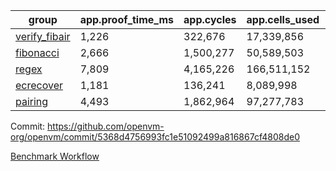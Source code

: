 | group | app.proof_time_ms | app.cycles | app.cells_used | leaf.proof_time_ms | leaf.cycles | leaf.cells_used |
| -- | -- | -- | -- | -- | -- | -- |
| [verify_fibair](https://github.com/openvm-org/openvm/blob/benchmark-results/benchmarks/verify_fibair-5368d4756993fc1e51092499a816867cf4808de0.md) | 1,226 |  322,676 |  17,339,856 |- | - | - |
| [fibonacci](https://github.com/openvm-org/openvm/blob/benchmark-results/benchmarks/fibonacci-5368d4756993fc1e51092499a816867cf4808de0.md) | 2,666 |  1,500,277 |  50,589,503 | 3,647 |  1,248,150 |  69,835,302 |
| [regex](https://github.com/openvm-org/openvm/blob/benchmark-results/benchmarks/regex-5368d4756993fc1e51092499a816867cf4808de0.md) | 7,809 |  4,165,226 |  166,511,152 | 13,966 |  3,951,465 |  303,655,822 |
| [ecrecover](https://github.com/openvm-org/openvm/blob/benchmark-results/benchmarks/ecrecover-5368d4756993fc1e51092499a816867cf4808de0.md) | 1,181 |  136,241 |  8,089,998 | 11,765 |  3,012,588 |  245,094,148 |
| [pairing](https://github.com/openvm-org/openvm/blob/benchmark-results/benchmarks/pairing-5368d4756993fc1e51092499a816867cf4808de0.md) | 4,493 |  1,862,964 |  97,277,783 | 8,710 |  2,574,529 |  205,525,334 |


Commit: https://github.com/openvm-org/openvm/commit/5368d4756993fc1e51092499a816867cf4808de0

[Benchmark Workflow](https://github.com/openvm-org/openvm/actions/runs/16298775704)
